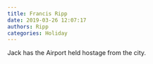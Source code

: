 ```yaml
---
title: Francis Ripp
date: 2019-03-26 12:07:17
authors: Ripp
categories: Holiday
---
```


 Jack has the Airport held hostage from the city.